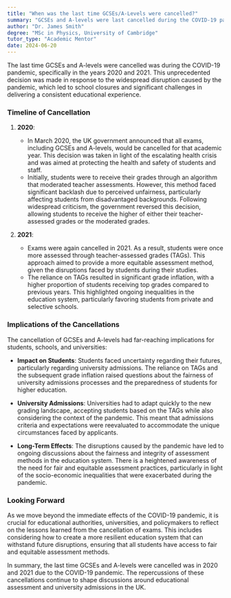 ```yaml
---
title: "When was the last time GCSEs/A-Levels were cancelled?"
summary: "GCSEs and A-levels were last cancelled during the COVID-19 pandemic in 2020 and 2021 due to school closures and educational disruptions."
author: "Dr. James Smith"
degree: "MSc in Physics, University of Cambridge"
tutor_type: "Academic Mentor"
date: 2024-06-20
---
```


The last time GCSEs and A-levels were cancelled was during the COVID-19 pandemic, specifically in the years 2020 and 2021. This unprecedented decision was made in response to the widespread disruption caused by the pandemic, which led to school closures and significant challenges in delivering a consistent educational experience.

### Timeline of Cancellation

1. **2020**: 
   - In March 2020, the UK government announced that all exams, including GCSEs and A-levels, would be cancelled for that academic year. This decision was taken in light of the escalating health crisis and was aimed at protecting the health and safety of students and staff.
   - Initially, students were to receive their grades through an algorithm that moderated teacher assessments. However, this method faced significant backlash due to perceived unfairness, particularly affecting students from disadvantaged backgrounds. Following widespread criticism, the government reversed this decision, allowing students to receive the higher of either their teacher-assessed grades or the moderated grades.

2. **2021**:
   - Exams were again cancelled in 2021. As a result, students were once more assessed through teacher-assessed grades (TAGs). This approach aimed to provide a more equitable assessment method, given the disruptions faced by students during their studies.
   - The reliance on TAGs resulted in significant grade inflation, with a higher proportion of students receiving top grades compared to previous years. This highlighted ongoing inequalities in the education system, particularly favoring students from private and selective schools.

### Implications of the Cancellations

The cancellation of GCSEs and A-levels had far-reaching implications for students, schools, and universities:

- **Impact on Students**: Students faced uncertainty regarding their futures, particularly regarding university admissions. The reliance on TAGs and the subsequent grade inflation raised questions about the fairness of university admissions processes and the preparedness of students for higher education.

- **University Admissions**: Universities had to adapt quickly to the new grading landscape, accepting students based on the TAGs while also considering the context of the pandemic. This meant that admissions criteria and expectations were reevaluated to accommodate the unique circumstances faced by applicants.

- **Long-Term Effects**: The disruptions caused by the pandemic have led to ongoing discussions about the fairness and integrity of assessment methods in the education system. There is a heightened awareness of the need for fair and equitable assessment practices, particularly in light of the socio-economic inequalities that were exacerbated during the pandemic.

### Looking Forward

As we move beyond the immediate effects of the COVID-19 pandemic, it is crucial for educational authorities, universities, and policymakers to reflect on the lessons learned from the cancellation of exams. This includes considering how to create a more resilient education system that can withstand future disruptions, ensuring that all students have access to fair and equitable assessment methods.

In summary, the last time GCSEs and A-levels were cancelled was in 2020 and 2021 due to the COVID-19 pandemic. The repercussions of these cancellations continue to shape discussions around educational assessment and university admissions in the UK.
    